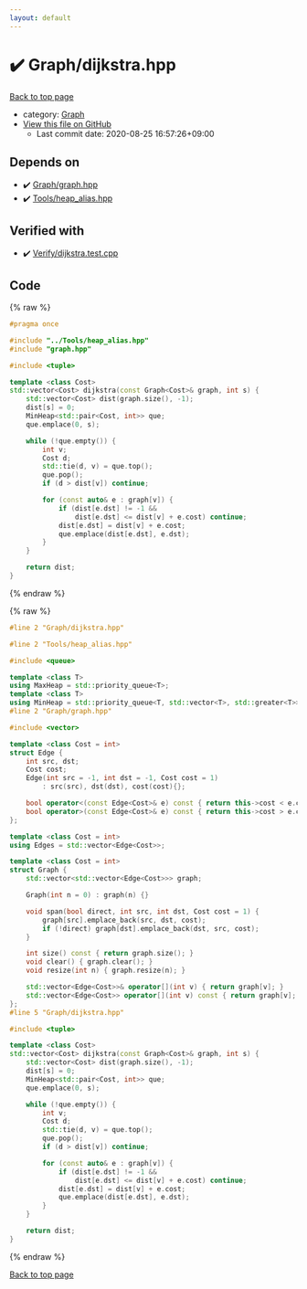 ```yaml
---
layout: default
---
```


<!-- mathjax config similar to math.stackexchange -->
<script type="text/javascript" async
  src="https://cdnjs.cloudflare.com/ajax/libs/mathjax/2.7.5/MathJax.js?config=TeX-MML-AM_CHTML">
</script>
<script type="text/x-mathjax-config">
  MathJax.Hub.Config({
    TeX: { equationNumbers: { autoNumber: "AMS" }},
    tex2jax: {
      inlineMath: [ ['$','$'] ],
      processEscapes: true
    },
    "HTML-CSS": { matchFontHeight: false },
    displayAlign: "left",
    displayIndent: "2em"
  });
</script>

<script type="text/javascript" src="https://cdnjs.cloudflare.com/ajax/libs/jquery/3.4.1/jquery.min.js"></script>
<script src="https://cdn.jsdelivr.net/npm/jquery-balloon-js@1.1.2/jquery.balloon.min.js" integrity="sha256-ZEYs9VrgAeNuPvs15E39OsyOJaIkXEEt10fzxJ20+2I=" crossorigin="anonymous"></script>
<script type="text/javascript" src="../../assets/js/copy-button.js"></script>
<link rel="stylesheet" href="../../assets/css/copy-button.css" />


# :heavy_check_mark: Graph/dijkstra.hpp

<a href="../../index.html">Back to top page</a>

* category: <a href="../../index.html#4cdbd2bafa8193091ba09509cedf94fd">Graph</a>
* <a href="{{ site.github.repository_url }}/blob/master/Graph/dijkstra.hpp">View this file on GitHub</a>
    - Last commit date: 2020-08-25 16:57:26+09:00




## Depends on

* :heavy_check_mark: <a href="graph.hpp.html">Graph/graph.hpp</a>
* :heavy_check_mark: <a href="../Tools/heap_alias.hpp.html">Tools/heap_alias.hpp</a>


## Verified with

* :heavy_check_mark: <a href="../../verify/Verify/dijkstra.test.cpp.html">Verify/dijkstra.test.cpp</a>


## Code

<a id="unbundled"></a>
{% raw %}
```cpp
#pragma once

#include "../Tools/heap_alias.hpp"
#include "graph.hpp"

#include <tuple>

template <class Cost>
std::vector<Cost> dijkstra(const Graph<Cost>& graph, int s) {
    std::vector<Cost> dist(graph.size(), -1);
    dist[s] = 0;
    MinHeap<std::pair<Cost, int>> que;
    que.emplace(0, s);

    while (!que.empty()) {
        int v;
        Cost d;
        std::tie(d, v) = que.top();
        que.pop();
        if (d > dist[v]) continue;

        for (const auto& e : graph[v]) {
            if (dist[e.dst] != -1 &&
                dist[e.dst] <= dist[v] + e.cost) continue;
            dist[e.dst] = dist[v] + e.cost;
            que.emplace(dist[e.dst], e.dst);
        }
    }

    return dist;
}

```
{% endraw %}

<a id="bundled"></a>
{% raw %}
```cpp
#line 2 "Graph/dijkstra.hpp"

#line 2 "Tools/heap_alias.hpp"

#include <queue>

template <class T>
using MaxHeap = std::priority_queue<T>;
template <class T>
using MinHeap = std::priority_queue<T, std::vector<T>, std::greater<T>>;
#line 2 "Graph/graph.hpp"

#include <vector>

template <class Cost = int>
struct Edge {
    int src, dst;
    Cost cost;
    Edge(int src = -1, int dst = -1, Cost cost = 1)
        : src(src), dst(dst), cost(cost){};

    bool operator<(const Edge<Cost>& e) const { return this->cost < e.cost; }
    bool operator>(const Edge<Cost>& e) const { return this->cost > e.cost; }
};

template <class Cost = int>
using Edges = std::vector<Edge<Cost>>;

template <class Cost = int>
struct Graph {
    std::vector<std::vector<Edge<Cost>>> graph;

    Graph(int n = 0) : graph(n) {}

    void span(bool direct, int src, int dst, Cost cost = 1) {
        graph[src].emplace_back(src, dst, cost);
        if (!direct) graph[dst].emplace_back(dst, src, cost);
    }

    int size() const { return graph.size(); }
    void clear() { graph.clear(); }
    void resize(int n) { graph.resize(n); }

    std::vector<Edge<Cost>>& operator[](int v) { return graph[v]; }
    std::vector<Edge<Cost>> operator[](int v) const { return graph[v]; }
};
#line 5 "Graph/dijkstra.hpp"

#include <tuple>

template <class Cost>
std::vector<Cost> dijkstra(const Graph<Cost>& graph, int s) {
    std::vector<Cost> dist(graph.size(), -1);
    dist[s] = 0;
    MinHeap<std::pair<Cost, int>> que;
    que.emplace(0, s);

    while (!que.empty()) {
        int v;
        Cost d;
        std::tie(d, v) = que.top();
        que.pop();
        if (d > dist[v]) continue;

        for (const auto& e : graph[v]) {
            if (dist[e.dst] != -1 &&
                dist[e.dst] <= dist[v] + e.cost) continue;
            dist[e.dst] = dist[v] + e.cost;
            que.emplace(dist[e.dst], e.dst);
        }
    }

    return dist;
}

```
{% endraw %}

<a href="../../index.html">Back to top page</a>

